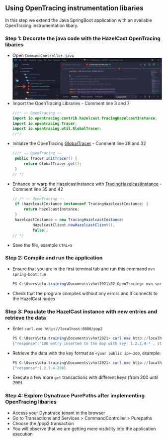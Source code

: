 ## Using OpenTracing instrumentation libaries
In this step we extend the Java SpringBoot application with an available OpenTracing instrumentation libary.

### Step 1: Decorate the java code with the HazelCast OpenTracing libaries
- Open `CommandController.java`
  ![EditFile](../../../assets/images/02_using_opentracing_instrumentation_libraries-01.png)
- Import the OpenTracing Libraries - Comment line 3 and 7
  ```java
  ///* ~~ OpenTracing ~~
  import io.opentracing.contrib.hazelcast.TracingHazelcastInstance;
  import io.opentracing.Tracer;
  import io.opentracing.util.GlobalTracer;
  //*/
  ```
- Initialze the OpenTracing [GlobalTracer](https://github.com/opentracing/opentracing-java/blob/master/opentracing-util/src/main/java/io/opentracing/util/GlobalTracer.java) - Comment line 28 and 32
  ```java
  ///* ~~ OpenTracing ~~
   public Tracer initTracer() {
       return GlobalTracer.get();
   }
  // */
  ```
- Enhance or warp the HazelcastInstance with [TracingHazelcastInstance](https://github.com/opentracing-contrib/java-hazelcast) - Comment line 35 and 42
  ```java
  // /* ~~ OpenTracing ~~
   if (hazelcastInstance instanceof TracingHazelcastInstance) {
       return hazelcastInstance;
   }
   hazelcastInstance = new TracingHazelcastInstance(
           HazelcastClient.newHazelcastClient(),
           false);
  // */
  ```
- Save the file, example  `CTRL+S`

### Step 2: Compile and run the application
- Ensure that you are in the first terminal tab and run this command `mvn spring-boot:run`
  ```powershell
  PS C:\Users\dtu.training\Documents\vhot2021\02_OpenTracing> mvn spring-boot:run
  ```
- Check that the program compiles without any errors and it connects to the HazelCast nodes

### Step 3: Populate the HazelCast instance with new entries and retrieve the data
- Enter `curl.exe http://localhost:8080/pop2`
  ```powershell
  PS C:\Users\dtu.training\Documents\vhot2021> curl.exe http://localhost:8080/pop2
  {"response":"100 entry inserted to the map with key: 1.2.3.4-* , starting with 200 "}
  ```
- Retrieve the data with the key format as `<your public ip>-200`, example:
  ```powershell
  PS C:\Users\dtu.training\Documents\vhot2021> curl.exe http://localhost:8080/get?key=1.2.3.4-200
  {"response":1.2.3.4-200}
  ```
- Execute a few more `get` transactions with different keys (from 200 until 299)

### Step 4: Explore Dynatrace PurePaths after implementing OpenTracing libaries 
- Access your Dynatrace tenant in the browser
- Go to Transactions and Services > CommandController > Purepaths
- Choose the /pop2 transaction
- You will observe that we are getting more visibility into the application execution
